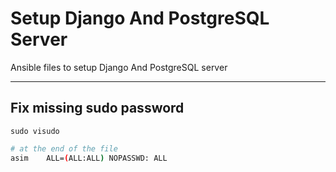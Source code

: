 # Setup Django And PostgreSQL Server

Ansible files to setup Django And PostgreSQL server


---


## Fix missing sudo password
`sudo visudo`
```bash
# at the end of the file
asim    ALL=(ALL:ALL) NOPASSWD: ALL
```
